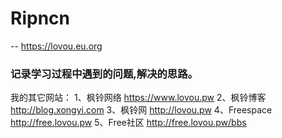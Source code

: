 # Ripncn 
  -- <https://lovou.eu.org>

### 记录学习过程中遇到的问题,解决的思路。

我的其它网站：
1、枫铃网络 <https://www.lovou.pw>
2、枫铃博客 <http://blog.xongyi.com>
3、枫铃网  <http://lovou.pw>
4、Freespace <http://free.lovou.pw>
5、Free社区 <http://free.lovou.pw/bbs>



